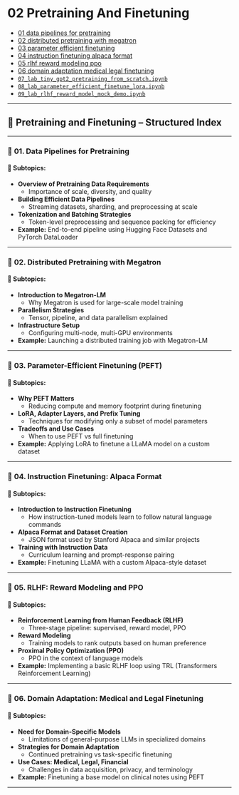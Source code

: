# 02 Pretraining And Finetuning

- [01 data pipelines for pretraining](./01_data_pipelines_for_pretraining.ipynb)
- [02 distributed pretraining with megatron](./02_distributed_pretraining_with_megatron.ipynb)
- [03 parameter efficient finetuning](./03_parameter_efficient_finetuning.ipynb)
- [04 instruction finetuning alpaca format](./04_instruction_finetuning_alpaca_format.ipynb)
- [05 rlhf reward modeling ppo](./05_rlhf_reward_modeling_ppo.ipynb)
- [06 domain adaptation medical legal finetuning](./06_domain_adaptation_medical_legal_finetuning.ipynb)
- [`07_lab_tiny_gpt2_pretraining_from_scratch.ipynb`](./07_lab_tiny_gpt2_pretraining_from_scratch.ipynb)  
- [`08_lab_parameter_efficient_finetune_lora.ipynb`](./08_lab_parameter_efficient_finetune_lora.ipynb)  
- [`09_lab_rlhf_reward_model_mock_demo.ipynb`](./09_lab_rlhf_reward_model_mock_demo.ipynb)  

---

## 📘 **Pretraining and Finetuning – Structured Index**

---

### 🧩 **01. Data Pipelines for Pretraining**

#### 📌 **Subtopics:**
- **Overview of Pretraining Data Requirements**
  - Importance of scale, diversity, and quality
- **Building Efficient Data Pipelines**
  - Streaming datasets, sharding, and preprocessing at scale
- **Tokenization and Batching Strategies**
  - Token-level preprocessing and sequence packing for efficiency
- **Example:** End-to-end pipeline using Hugging Face Datasets and PyTorch DataLoader

---

### 🧩 **02. Distributed Pretraining with Megatron**

#### 📌 **Subtopics:**
- **Introduction to Megatron-LM**
  - Why Megatron is used for large-scale model training
- **Parallelism Strategies**
  - Tensor, pipeline, and data parallelism explained
- **Infrastructure Setup**
  - Configuring multi-node, multi-GPU environments
- **Example:** Launching a distributed training job with Megatron-LM

---

### 🧩 **03. Parameter-Efficient Finetuning (PEFT)**

#### 📌 **Subtopics:**
- **Why PEFT Matters**
  - Reducing compute and memory footprint during finetuning
- **LoRA, Adapter Layers, and Prefix Tuning**
  - Techniques for modifying only a subset of model parameters
- **Tradeoffs and Use Cases**
  - When to use PEFT vs full finetuning
- **Example:** Applying LoRA to finetune a LLaMA model on a custom dataset

---

### 🧩 **04. Instruction Finetuning: Alpaca Format**

#### 📌 **Subtopics:**
- **Introduction to Instruction Finetuning**
  - How instruction-tuned models learn to follow natural language commands
- **Alpaca Format and Dataset Creation**
  - JSON format used by Stanford Alpaca and similar projects
- **Training with Instruction Data**
  - Curriculum learning and prompt-response pairing
- **Example:** Finetuning LLaMA with a custom Alpaca-style dataset

---

### 🧩 **05. RLHF: Reward Modeling and PPO**

#### 📌 **Subtopics:**
- **Reinforcement Learning from Human Feedback (RLHF)**
  - Three-stage pipeline: supervised, reward model, PPO
- **Reward Modeling**
  - Training models to rank outputs based on human preference
- **Proximal Policy Optimization (PPO)**
  - PPO in the context of language models
- **Example:** Implementing a basic RLHF loop using TRL (Transformers Reinforcement Learning)

---

### 🧩 **06. Domain Adaptation: Medical and Legal Finetuning**

#### 📌 **Subtopics:**
- **Need for Domain-Specific Models**
  - Limitations of general-purpose LLMs in specialized domains
- **Strategies for Domain Adaptation**
  - Continued pretraining vs task-specific finetuning
- **Use Cases: Medical, Legal, Financial**
  - Challenges in data acquisition, privacy, and terminology
- **Example:** Finetuning a base model on clinical notes using PEFT

---
